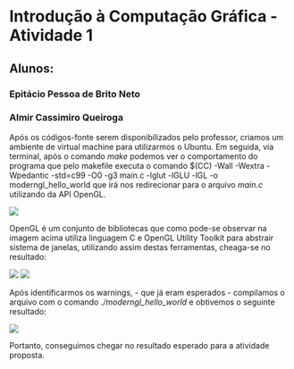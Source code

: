 # Introdução à Computação Gráfica - Atividade 1
<h2><b>Alunos:</b></h2>

<h3>Epitácio Pessoa de Brito Neto</h3>

<h3>Almir Cassimiro Queiroga</h3>

Após os códigos-fonte serem disponibilizados pelo professor, criamos um ambiente de virtual machine para utilizarmos o Ubuntu. Em seguida, via terminal, após o comando <i>make</i> 
podemos ver o comportamento do programa que pelo makefile executa o comando $(CC) -Wall -Wextra -Wpedantic -std=c99 -O0 -g3 main.c -lglut -lGLU -lGL -o moderngl_hello_world
que irá nos redirecionar para o arquivo <i>main.c</i> utilizando da API OpenGL.

<img src="https://i.imgur.com/nfhwG6y.png">

OpenGL é um conjunto de bibliotecas que como pode-se observar na imagem acima utiliza linguagem C e OpenGL Utility Toolkit para abstrair sistema de janelas, utilizando assim destas ferramentas, cheaga-se no resultado: 

<img src="https://i.imgur.com/dX4ZXOQ.png">

<img src="https://i.imgur.com/yy7h62V.png">

Após identificarmos os warnings, - que já eram esperados - compilamos o arquivo com o comando <i>./moderngl_hello_world</i> e obtivemos o seguinte resultado:

<img src="https://i.imgur.com/v72cH2l.png">

Portanto, conseguimos chegar no resultado esperado para a atividade proposta.
